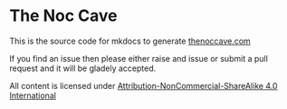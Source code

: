 # The Noc Cave
This is the source code for mkdocs to generate [thenoccave.com](https://www.thenoccave.com.au)

If you find an issue then please either raise and issue or submit a pull request and it will be gladely accepted.

All content is licensed under [Attribution-NonCommercial-ShareAlike 4.0 International](https://creativecommons.org/licenses/by-nc-sa/4.0/)